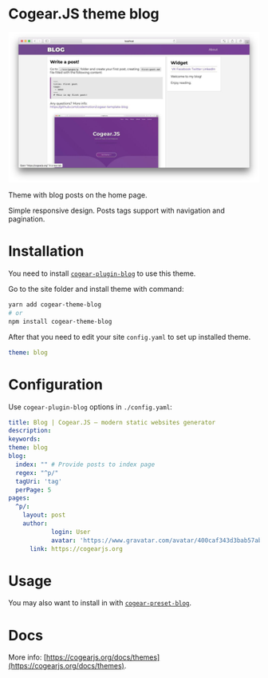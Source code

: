 # Cogear.JS theme **blog**


![screenshot](screenshot.jpg)

Theme with blog posts on the home page.

Simple responsive design. Posts tags support with navigation and pagination.

# Installation

You need to install [`cogear-plugin-blog`](https://github.com/codemotion/cogear-plugin-blog) to use this theme.

Go to the site folder and install theme with command:
```bash
yarn add cogear-theme-blog
# or 
npm install cogear-theme-blog
```

After that you need to edit your site `config.yaml` to set up installed theme.

```yaml
theme: blog
```

# Configuration

Use `cogear-plugin-blog` options in `./config.yaml`:
``` yaml
title: Blog | Cogear.JS – modern static websites generator
description:
keywords: 
theme: blog
blog:
  index: "" # Provide posts to index page
  regex: "^p/"
  tagUri: 'tag'
  perPage: 5
pages:
  ^p/:
    layout: post
    author:
			login: User
			avatar: 'https://www.gravatar.com/avatar/400caf343d3bab57ab93f63e21a12be7?s=24'
      link: https://cogearjs.org
```
# Usage

You may also want to install in with [`cogear-preset-blog`](https://github.com/codemotion/cogear-preset-blog).

# Docs

More info: [https://cogearjs.org/docs/themes](https://cogearjs.org/docs/themes).